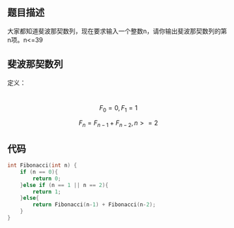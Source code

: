 ## 题目描述

大家都知道斐波那契数列，现在要求输入一个整数n，请你输出斐波那契数列的第n项。n<=39



## 斐波那契数列

定义：

​	
$$
F_0 = 0,F_1=1
$$

$$
F_n = F_{n-1} + F_{n-2},n>=2
$$



## 代码

```c++
int Fibonacci(int n) {
    if (n == 0){
        return 0;
    }else if (n == 1 || n == 2){
        return 1;
    }else{
        return Fibonacci(n-1) + Fibonacci(n-2);
    }
}
```


